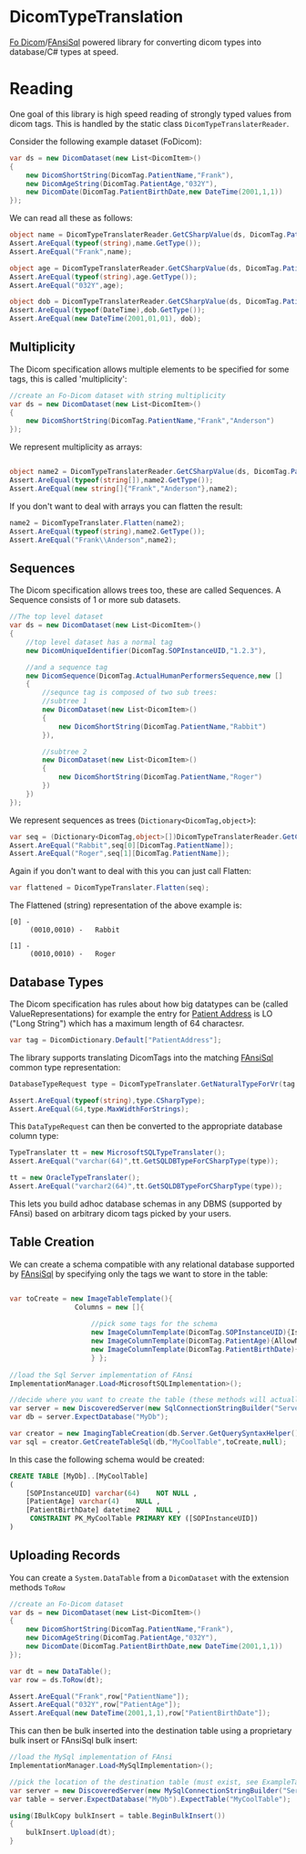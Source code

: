 # DicomTypeTranslation
[Fo Dicom](https://github.com/fo-dicom/fo-dicom)/[FAnsiSql](https://github.com/HicServices/FAnsiSql) powered library for converting dicom types into database/C# types at speed.

# Reading

One goal of this library is high speed reading of strongly typed values from dicom tags.  This is handled by the static class `DicomTypeTranslaterReader`.

Consider the following example dataset (FoDicom):

```csharp
var ds = new DicomDataset(new List<DicomItem>()
{
    new DicomShortString(DicomTag.PatientName,"Frank"),
    new DicomAgeString(DicomTag.PatientAge,"032Y"),
    new DicomDate(DicomTag.PatientBirthDate,new DateTime(2001,1,1))
});
```

We can read all these as follows:

```csharp
object name = DicomTypeTranslaterReader.GetCSharpValue(ds, DicomTag.PatientName);
Assert.AreEqual(typeof(string),name.GetType());
Assert.AreEqual("Frank",name);

object age = DicomTypeTranslaterReader.GetCSharpValue(ds, DicomTag.PatientAge);
Assert.AreEqual(typeof(string),age.GetType());
Assert.AreEqual("032Y",age);

object dob = DicomTypeTranslaterReader.GetCSharpValue(ds, DicomTag.PatientBirthDate);
Assert.AreEqual(typeof(DateTime),dob.GetType());
Assert.AreEqual(new DateTime(2001,01,01), dob);
```

## Multiplicity

The Dicom specification allows multiple elements to be specified for some tags, this is called 'multiplicity':

```csharp
//create an Fo-Dicom dataset with string multiplicity
var ds = new DicomDataset(new List<DicomItem>()
{
    new DicomShortString(DicomTag.PatientName,"Frank","Anderson")
});
```

We represent multiplicity as arrays:

```csharp

object name2 = DicomTypeTranslaterReader.GetCSharpValue(ds, DicomTag.PatientName);
Assert.AreEqual(typeof(string[]),name2.GetType());
Assert.AreEqual(new string[]{"Frank","Anderson"},name2);
```

If you don't want to deal with arrays you can flatten the result:

```csharp
name2 = DicomTypeTranslater.Flatten(name2);
Assert.AreEqual(typeof(string),name2.GetType());
Assert.AreEqual("Frank\\Anderson",name2);
```

## Sequences

The Dicom specification allows trees too, these are called Sequences.  A Sequence consists of 1 or more sub datasets.

```csharp
//The top level dataset
var ds = new DicomDataset(new List<DicomItem>()
{
    //top level dataset has a normal tag
    new DicomUniqueIdentifier(DicomTag.SOPInstanceUID,"1.2.3"), 

    //and a sequence tag
    new DicomSequence(DicomTag.ActualHumanPerformersSequence,new []
    {
        //sequnce tag is composed of two sub trees:
        //subtree 1
        new DicomDataset(new List<DicomItem>()
        {
            new DicomShortString(DicomTag.PatientName,"Rabbit")
        }), 

        //subtree 2
        new DicomDataset(new List<DicomItem>()
        {
            new DicomShortString(DicomTag.PatientName,"Roger")
        })
    })
});
```

We represent sequences as trees (`Dictionary<DicomTag,object>`):

```csharp
var seq = (Dictionary<DicomTag,object>[])DicomTypeTranslaterReader.GetCSharpValue(ds, DicomTag.ActualHumanPerformersSequence);
Assert.AreEqual("Rabbit",seq[0][DicomTag.PatientName]);
Assert.AreEqual("Roger",seq[1][DicomTag.PatientName]);
```

Again if you don't want to deal with this you can just call Flatten:

```csharp
var flattened = DicomTypeTranslater.Flatten(seq);
```

The Flattened (string) representation of the above example is:
```
[0] - 
 	 (0010,0010) - 	 Rabbit

[1] - 
 	 (0010,0010) - 	 Roger
```

## Database Types

The Dicom specification has rules about how big datatypes can be (called ValueRepresentations) for example the entry for [Patient Address](http://northstar-www.dartmouth.edu/doc/idl/html_6.2/DICOM_Attributes.html) is LO ("Long String") which has a maximum length of 64 charactesr.

```csharp
var tag = DicomDictionary.Default["PatientAddress"];            
```

The library supports translating DicomTags into the matching [FAnsiSql](https://github.com/HicServices/FAnsiSql) common type representation:

```csharp
DatabaseTypeRequest type = DicomTypeTranslater.GetNaturalTypeForVr(tag.DictionaryEntry.ValueRepresentations,tag.DictionaryEntry.ValueMultiplicity);

Assert.AreEqual(typeof(string),type.CSharpType);
Assert.AreEqual(64,type.MaxWidthForStrings);
```

This `DataTypeRequest` can then be converted to the appropriate database column type:

```csharp
TypeTranslater tt = new MicrosoftSQLTypeTranslater();
Assert.AreEqual("varchar(64)",tt.GetSQLDBTypeForCSharpType(type));

tt = new OracleTypeTranslater();
Assert.AreEqual("varchar2(64)",tt.GetSQLDBTypeForCSharpType(type));
```

This lets you build adhoc database schemas in any DBMS (supported by FAnsi) based on arbitrary dicom tags picked by your users.

## Table Creation

We can create a schema compatible with any relational database supported by [FAnsiSql](https://github.com/HicServices/FAnsiSql) by specifying only the tags we want to store in the table:

```csharp

var toCreate = new ImageTableTemplate(){
                Columns = new []{ 
                    
                    //pick some tags for the schema
                    new ImageColumnTemplate(DicomTag.SOPInstanceUID){IsPrimaryKey = true, AllowNulls = false },
                    new ImageColumnTemplate(DicomTag.PatientAge){AllowNulls=true},
                    new ImageColumnTemplate(DicomTag.PatientBirthDate){AllowNulls=true}
                    } };
            
//load the Sql Server implementation of FAnsi
ImplementationManager.Load<MicrosoftSQLImplementation>();

//decide where you want to create the table (these methods will actually attempt to connect to the database)
var server = new DiscoveredServer(new SqlConnectionStringBuilder("Server=myServerAddress;Database=myDataBase;User Id=myUsername;Password=myPassword;"));
var db = server.ExpectDatabase("MyDb");

var creator = new ImagingTableCreation(db.Server.GetQuerySyntaxHelper());
var sql = creator.GetCreateTableSql(db,"MyCoolTable",toCreate,null);
```

In this case the following schema would be created:

```sql
CREATE TABLE [MyDb]..[MyCoolTable]
(
    [SOPInstanceUID] varchar(64)    NOT NULL ,
    [PatientAge] varchar(4)    NULL ,
    [PatientBirthDate] datetime2    NULL ,
     CONSTRAINT PK_MyCoolTable PRIMARY KEY ([SOPInstanceUID])
)
```

## Uploading Records

You can create a `System.DataTable` from a `DicomDataset` with the extension methods `ToRow`

```csharp
//create an Fo-Dicom dataset
var ds = new DicomDataset(new List<DicomItem>()
{
    new DicomShortString(DicomTag.PatientName,"Frank"),
    new DicomAgeString(DicomTag.PatientAge,"032Y"),
    new DicomDate(DicomTag.PatientBirthDate,new DateTime(2001,1,1))
});

var dt = new DataTable();
var row = ds.ToRow(dt);

Assert.AreEqual("Frank",row["PatientName"]);
Assert.AreEqual("032Y",row["PatientAge"]);
Assert.AreEqual(new DateTime(2001,1,1),row["PatientBirthDate"]);
```

This can then be bulk inserted into the destination table using a proprietary bulk insert or FAnsiSql bulk insert:

```csharp
//load the MySql implementation of FAnsi
ImplementationManager.Load<MySqlImplementation>();

//pick the location of the destination table (must exist, see ExampleTableCreation for how to create)
var server = new DiscoveredServer(new MySqlConnectionStringBuilder("Server=myServerAddress;Database=myDataBase;Uid=myUsername;Pwd=myPassword;"));
var table = server.ExpectDatabase("MyDb").ExpectTable("MyCoolTable");

using(IBulkCopy bulkInsert = table.BeginBulkInsert())
{
    bulkInsert.Upload(dt);
}
```